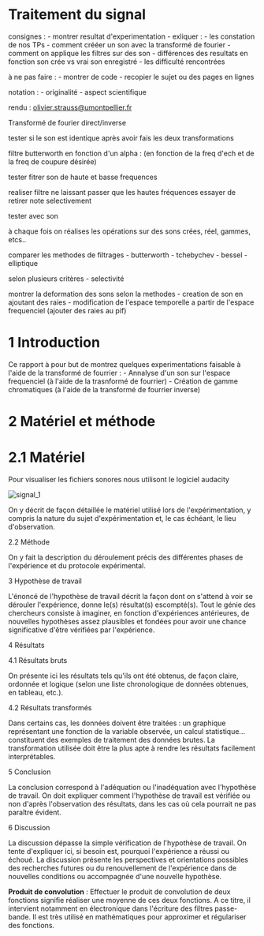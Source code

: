 # Traitement du signal

consignes :
	- montrer resultat d'experimentation
	- exliquer :
		- les constation de nos TPs
		- comment crééer un son avec la transformé de fourier
		- comment on applique les filtres sur des son
			- différences des resultats en fonction son crée vs vrai son enregistré
		- les difficulté rencontrées

à ne pas faire :
	- montrer de code
	- recopier le sujet ou des pages en lignes

notation :
	- originalité
	- aspect scientifique

rendu : olivier.strauss@umontpellier.fr



Transformé de fourier direct/inverse

tester si le son est identique après avoir fais les deux transformations

filtre butterworth en fonction d'un alpha : (en fonction de la freq d'ech et de la freq de coupure désirée)

tester fitrer son de haute et basse frequences

realiser filtre ne laissant passer que les hautes fréquences
essayer de retirer note selectivement

tester avec son


à chaque fois on réalises les opérations sur des sons crées, réel, gammes, etcs..

comparer les methodes de filtrages
	- butterworth
	- tchebychev
	- bessel
	- elliptique

selon plusieurs critères
	- selectivité

montrer la deformation des sons selon la methodes
	- creation de son en ajoutant des raies 
	- modification de l'espace temporelle a partir de l'espace frequenciel (ajouter des raies au pif)

# 1 Introduction

Ce rapport à pour but de montrez quelques experimentations faisable à l'aide de la transformé de fourrier : 
	- Annalyse d'un son sur l'espace frequenciel (à l'aide de la trasnformé de fourrier)
	- Création de gamme chromatiques (à l'aide de la transformé de fourrier inverse)

# 2 Matériel et méthode

# 2.1 Matériel

Pour visualiser les fichiers sonores nous utilisont le logiciel audacity

![signal_1](siganal_1.png)

On y décrit de façon détaillée le matériel utilisé lors de l'expérimentation, y compris la nature du sujet d'expérimentation et, le cas échéant, le lieu d'observation.

2.2 Méthode

On y fait la description du déroulement précis des différentes phases de l'expérience et du protocole expérimental.

3 Hypothèse de travail

L'énoncé de l'hypothèse de travail décrit la façon dont on s'attend à voir se dérouler l'expérience, donne le(s) résultat(s) escompté(s).
Tout le génie des chercheurs consiste à imaginer, en fonction d'expériences antérieures, de nouvelles hypothèses assez plausibles et fondées pour avoir une chance significative d'être vérifiées par l'expérience.

4 Résultats

4.1 Résultats bruts

On présente ici les résultats tels qu'ils ont été obtenus, de façon claire, ordonnée et logique (selon une liste chronologique de données obtenues, en tableau, etc.).

4.2 Résultats transformés

Dans certains cas, les données doivent être traitées : un graphique représentant une fonction de la variable observée, un calcul statistique... constituent des exemples de traitement des données brutes. La transformation utilisée doit être la plus apte à rendre les résultats facilement interprétables.

5 Conclusion

La conclusion correspond à l'adéquation ou l'inadéquation avec l'hypothèse de travail. On doit expliquer comment l'hypothèse de travail est vérifiée ou non d'après l'observation des résultats, dans les cas où cela pourrait ne pas paraître évident.

6 Discussion

La discussion dépasse la simple vérification de l'hypothèse de travail. On tente d'expliquer ici, si besoin est, pourquoi l'expérience a réussi ou échoué. La discussion présente les perspectives et orientations possibles des recherches futures ou du renouvellement de l'expérience dans de nouvelles conditions ou accompagnée d'une nouvelle hypothèse.




**Produit de convolution** : Effectuer le produit de convolution de deux fonctions signifie réaliser une moyenne de ces deux fonctions. A ce titre, il intervient notamment en électronique dans l'écriture des filtres passe-bande. Il est très utilisé en mathématiques pour approximer et régulariser des fonctions. 